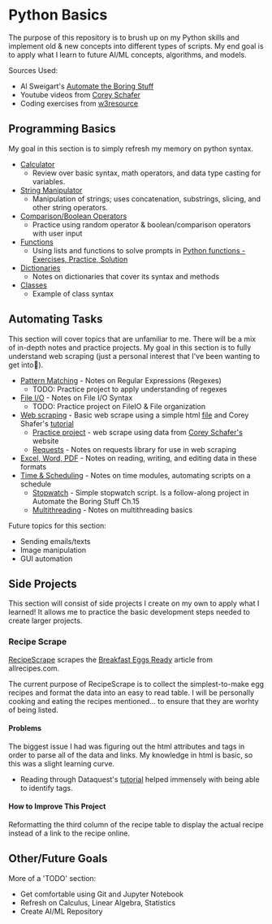 # Python Basics
The purpose of this repository is to brush up on my Python skills and implement old & new concepts into different types of scripts.
My end goal is to apply what I learn to future AI/ML concepts, algorithms, and models.

Sources Used:
* Al Sweigart's [Automate the Boring Stuff](https://automatetheboringstuff.com/#toc)
* Youtube videos from [Corey Schafer](https://www.youtube.com/user/schafer5)
* Coding exercises from [w3resource](https://www.w3resource.com/python/python-tutorial.php)

## Programming Basics
My goal in this section is to simply refresh my memory on python syntax.

* [Calculator](https://github.com/allysonvasquez/Python-Basics/blob/master/1-Programming%20Basics/Calculator.py)
  - Review over basic syntax, math operators, and data type casting for variables.
* [String Manipulator](https://github.com/allysonvasquez/Python-Basics/blob/master/1-Programming%20Basics/StringManipulation.py)
  - Manipulation of strings; uses concatenation, substrings, slicing, and other string operators.
* [Comparison/Boolean Operators](https://github.com/allysonvasquez/Python-Basics/blob/master/1-Programming%20Basics/Comparison.py)
  - Practice using random operator & boolean/comparison operators with user input
* [Functions](https://github.com/allysonvasquez/Python-Basics/blob/master/1-Programming%20Basics/FunctionPractice.py)
  - Using lists and functions to solve prompts in [Python functions - Exercises, Practice, Solution](https://www.w3resource.com/python-exercises/python-functions-exercises.php)
* [Dictionaries](https://github.com/allysonvasquez/Python-Basics/blob/master/1-Programming%20Basics/Classes.py)
  - Notes on dictionaries that cover its syntax and methods
* [Classes](https://github.com/allysonvasquez/Python-Basics/blob/master/1-Programming%20Basics/Classes.py)
  - Example of class syntax

## Automating Tasks
This section will cover topics that are unfamiliar to me. There will be a mix of in-depth notes and practice projects.
My goal in this section is to fully understand web scraping (just a personal interest that I've been wanting to get into🥺).

* [Pattern Matching](Python-Basics/2-Automating-Tasks/Regexes.py) - Notes on Regular Expressions (Regexes)
  - TODO: Practice project to apply understanding of regexes
* [File I/O](https://github.com/allysonvasquez/Python-Basics/blob/master/2-Automating%20Tasks/FileIO.py) - Notes on File I/O Syntax
  - TODO: Practice project on FileIO & File organization
* [Web scraping](https://github.com/allysonvasquez/Python-Basics/blob/master/2-Automating%20Tasks/WebScraping.py) - Basic web scrape using a simple html [file](https://github.com/allysonvasquez/Python-Basics/blob/master/2-Automating%20Tasks/simple.html) and Corey Shafer's [tutorial](https://youtu.be/ng2o98k983k)
  - [Practice project](https://github.com/allysonvasquez/Python-Basics/blob/master/2-Automating%20Tasks/WebScraping2.py) - web scrape using data from [Corey Schafer's](https://coreyms.com) website
  - [Requests](https://github.com/allysonvasquez/Python-Basics/blob/master/2-Automating%20Tasks/Requests.py) - Notes on requests library for use in web scraping
* [Excel, Word, PDF](https://github.com/allysonvasquez/Python-Portfolio/blob/master/2-Automating%20Tasks/Excel_Word_PDF.py) - Notes on reading, writing, and editing data in these formats
* [Time & Scheduling](https://github.com/allysonvasquez/Python-Portfolio/blob/master/2-Automating%20Tasks/Time.py) - Notes on time modules, automating scripts on a schedule
  - [Stopwatch](https://github.com/allysonvasquez/Python-Portfolio/blob/master/2-Automating%20Tasks/Stopwatch.py) - Simple stopwatch script. Is a follow-along project in Automate the Boring Stuff Ch.15
  - [Multithreading](https://github.com/allysonvasquez/Python-Portfolio/blob/master/2-Automating%20Tasks/threadDemo.py) - Notes on multithreading basics

Future topics for this section:
- Sending emails/texts
- Image manipulation
- GUI automation

## Side Projects
This section will consist of side projects I create on my own to apply what I learned! It allows me to practice the basic development steps needed to create larger projects.
### Recipe Scrape
[RecipeScrape](https://github.com/allysonvasquez/Python-Basics/tree/master/3-Side%20Projects/RecipeScraper) scrapes the [Breakfast Eggs Ready](https://www.allrecipes.com/gallery/easy-egg-breakfast/) article from allrecipes.com. 

The current purpose of RecipeScrape is to collect the simplest-to-make egg recipes and format the data into an easy to read table. I will be personally cooking and eating the recipes mentioned... to ensure that they are worhty of being listed.
#### Problems
The biggest issue I had was figuring out the html attributes and tags in order to parse all of the data and links. My knowledge in html is basic, so this was a slight learning curve.
  - Reading through Dataquest's [tutorial](https://www.dataquest.io/blog/web-scraping-tutorial-python/) helped immensely with being able to identify tags.
#### How to Improve This Project
Reformatting the third column of the recipe table to display the actual recipe instead of a link to the recipe online.


## Other/Future Goals
More of a 'TODO' section:
- Get comfortable using Git and Jupyter Notebook
- Refresh on Calculus, Linear Algebra, Statistics
- Create AI/ML Repository
